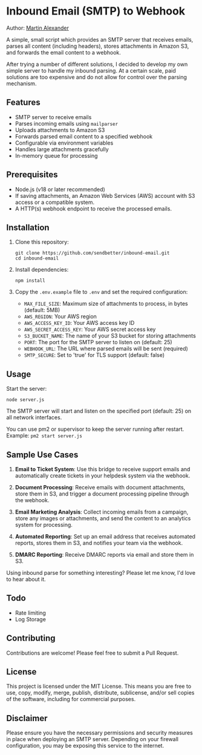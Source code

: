 # Inbound Email (SMTP) to Webhook

Author: [Martin Alexander](https://www.linkedin.com/in/martin-alexander)

A simple, small script which provides an SMTP server that receives emails, parses all content (including headers), stores attachments in Amazon S3, and forwards the email content to a webhook.

After trying a number of different solutions, I decided to develop my own simple server to handle my inbound parsing. At a certain scale, paid solutions are too expensive and do not allow for control over the parsing mechanism.

## Features

- SMTP server to receive emails
- Parses incoming emails using `mailparser`
- Uploads attachments to Amazon S3
- Forwards parsed email content to a specified webhook
- Configurable via environment variables
- Handles large attachments gracefully
- In-memory queue for processing

## Prerequisites

- Node.js (v18 or later recommended)
- If saving attachments, an Amazon Web Services (AWS) account with S3 access or a compatible system.
- A HTTP(s) webhook endpoint to receive the processed emails.

## Installation

1. Clone this repository:
   ```
   git clone https://github.com/sendbetter/inbound-email.git
   cd inbound-email
   ```

2. Install dependencies:
   ```
   npm install
   ```

3. Copy the `.env.example` file to `.env` and set the required configuration:
   - `MAX_FILE_SIZE`: Maximum size of attachments to process, in bytes (default: 5MB)
   - `AWS_REGION`: Your AWS region
   - `AWS_ACCESS_KEY_ID`: Your AWS access key ID
   - `AWS_SECRET_ACCESS_KEY`: Your AWS secret access key
   - `S3_BUCKET_NAME`: The name of your S3 bucket for storing attachments
   - `PORT`: The port for the SMTP server to listen on (default: 25)
   - `WEBHOOK_URL`: The URL where parsed emails will be sent (required)
   - `SMTP_SECURE`: Set to 'true' for TLS support (default: false)

## Usage

Start the server:
```
node server.js
```

The SMTP server will start and listen on the specified port (default: 25) on all network interfaces.

You can use pm2 or supervisor to keep the server running after restart. Example: `pm2 start server.js`

## Sample Use Cases

1. **Email to Ticket System**: Use this bridge to receive support emails and automatically create tickets in your helpdesk system via the webhook.

2. **Document Processing**: Receive emails with document attachments, store them in S3, and trigger a document processing pipeline through the webhook.

3. **Email Marketing Analysis**: Collect incoming emails from a campaign, store any images or attachments, and send the content to an analytics system for processing.

4. **Automated Reporting**: Set up an email address that receives automated reports, stores them in S3, and notifies your team via the webhook.

5. **DMARC Reporting**: Receive DMARC reports via email and store them in S3.

Using inbound parse for something interesting? Please let me know, I'd love to hear about it.

## Todo

- Rate limiting
- Log Storage

## Contributing

Contributions are welcome! Please feel free to submit a Pull Request.

## License

This project is licensed under the MIT License. This means you are free to use, copy, modify, merge, publish, distribute, sublicense, and/or sell copies of the software, including for commercial purposes.

## Disclaimer

Please ensure you have the necessary permissions and security measures in place when deploying an SMTP server. Depending on your firewall configuration, you may be exposing this service to the internet.